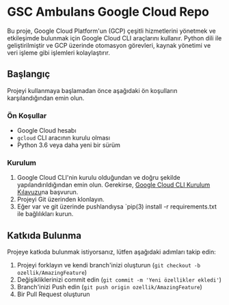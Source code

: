 # GSC Ambulans Google Cloud Repo

Bu proje, Google Cloud Platform'un (GCP) çeşitli hizmetlerini yönetmek ve etkileşimde bulunmak için Google Cloud CLI araçlarını kullanır. Python dili ile geliştirilmiştir ve GCP üzerinde otomasyon görevleri, kaynak yönetimi ve veri işleme gibi işlemleri kolaylaştırır.

## Başlangıç

Projeyi kullanmaya başlamadan önce aşağıdaki ön koşulların karşılandığından emin olun.

### Ön Koşullar

- Google Cloud hesabı
- `gcloud` CLI aracının kurulu olması
- Python 3.6 veya daha yeni bir sürüm

### Kurulum

1. Google Cloud CLI'nin kurulu olduğundan ve doğru şekilde yapılandırıldığından emin olun. Gerekirse, [Google Cloud CLI Kurulum Kılavuzu](https://cloud.google.com/sdk/docs/install)na başvurun.
2. Projeyi Git üzerinden klonlayın.
3. Eğer var ve git üzerinde pushlandıysa `pip(3) install -r requirements.txt ile bağlılıkları kurun.

## Katkıda Bulunma

Projeye katkıda bulunmak istiyorsanız, lütfen aşağıdaki adımları takip edin:

1. Projeyi forklayın ve kendi branch'inizi oluşturun (`git checkout -b ozellik/AmazingFeature`)
2. Değişikliklerinizi commit edin (`git commit -m 'Yeni özellikler ekledi'`)
3. Branch'inizi Push edin (`git push origin ozellik/AmazingFeature`)
4. Bir Pull Request oluşturun